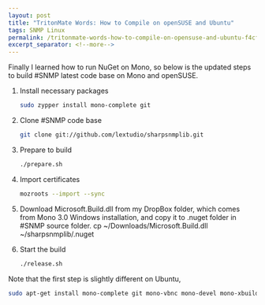 ```yaml
---
layout: post
title: "TritonMate Words: How to Compile on openSUSE and Ubuntu"
tags: SNMP Linux
permalink: /tritonmate-words-how-to-compile-on-opensuse-and-ubuntu-f4cf99c83309
excerpt_separator: <!--more-->
---
```

Finally I learned how to run NuGet on Mono, so below is the updated steps to build #SNMP latest code base on Mono and openSUSE.
<!--more-->

1. Install necessary packages

   ``` bash
   sudo zypper install mono-complete git
   ```

1. Clone #SNMP code base

   ``` bash
   git clone git://github.com/lextudio/sharpsnmplib.git
   ```

1. Prepare to build

   ``` bash
   ./prepare.sh
   ```

1. Import certificates

   ``` bash
   mozroots --import --sync
   ```

1. Download Microsoft.Build.dll from my DropBox folder, which comes from Mono 3.0 Windows installation, and copy it to .nuget folder in #SNMP source folder.
cp ~/Downloads/Microsoft.Build.dll ~/sharpsnmplib/.nuget

1. Start the build

   ``` bash
   ./release.sh
   ```

Note that the first step is slightly different on Ubuntu,

``` bash
sudo apt-get install mono-complete git mono-vbnc mono-devel mono-xbuild
```

